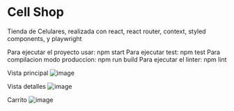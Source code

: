 # Cell Shop
Tienda de Celulares, realizada con react, react router, context, styled components, y playwright

Para ejecutar el proyecto usar:  npm start
Para ejecutar test: npm test
Para compilacion modo produccion: npm run build
Para ejecutar el linter: npm lint


Vista principal
![image](https://github.com/gabolover/frontend-test/assets/64295965/bb096d59-de85-4e0c-9a42-cc0b37ecd3c7)

Vista detalles 
![image](https://github.com/gabolover/frontend-test/assets/64295965/1350e4bb-e6d3-48ac-9db2-cad5465cb3a6)

Carrito
![image](https://github.com/gabolover/frontend-test/assets/64295965/25660e7b-fb0c-4b3f-8b10-571533ec7640)
